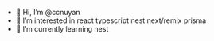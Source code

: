 - 👋 Hi, I’m @ccnuyan
- 👀 I’m interested in react typescript nest next/remix prisma
- 🌱 I’m currently learning nest

<!---
ccnuyan/ccnuyan is a ✨ special ✨ repository because its `README.md` (this file) appears on your GitHub profile.
You can click the Preview link to take a look at your changes.
--->
